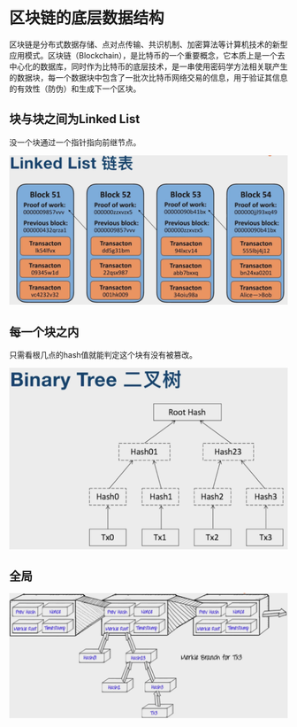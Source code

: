 # 区块链的底层数据结构
区块链是分布式数据存储、点对点传输、共识机制、加密算法等计算机技术的新型应用模式。区块链（Blockchain），是比特币的一个重要概念，它本质上是一个去中心化的数据库，同时作为比特币的底层技术，是一串使用密码学方法相关联产生的数据块，每一个数据块中包含了一批次比特币网络交易的信息，用于验证其信息的有效性（防伪）和生成下一个区块。

## 块与块之间为Linked List
没一个块通过一个指针指向前继节点。

![块与块之间](imgs/linked_list.jpg)

## 每一个块之内
只需看根几点的hash值就能判定这个块有没有被篡改。

![每一个块之内](imgs/binary_tree.jpg)

## 全局
![全局](imgs/all.jpg)